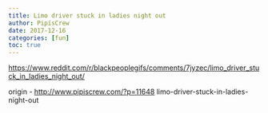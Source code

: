 ```yaml
---
title: Limo driver stuck in ladies night out
author: PipisCrew
date: 2017-12-16
categories: [fun]
toc: true
---
```


https://www.reddit.com/r/blackpeoplegifs/comments/7jyzec/limo_driver_stuck_in_ladies_night_out/

origin - http://www.pipiscrew.com/?p=11648 limo-driver-stuck-in-ladies-night-out